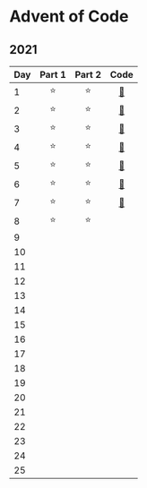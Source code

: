 # Advent of Code

## 2021
| Day | Part 1  | Part 2 | Code |
| --- |:-------:|:------:|:------:|
|1    |⭐       |⭐     | [🔗](2021/01/main.py) |
|2    |⭐       |⭐     | [🔗](2021/02/main.py) |
|3    |⭐       |⭐     | [🔗](2021/03/main.py) |
|4    |⭐       |⭐     | [🔗](2021/04/main.py) |
|5    |⭐       |⭐     | [🔗](2021/05/main.py) |
|6    |⭐       |⭐     | [🔗](2021/06/main.py) |
|7    |⭐       |⭐     | [🔗](2021/07/main.py) |
|8    |⭐       |⭐     |
|9    |       |     |
|10    |       |     |
|11    |       |     |
|12    |       |     |
|13    |       |     |
|14    |       |     |
|15    |       |     |
|16    |       |     |
|17    |       |     |
|18    |       |     |
|19    |       |     |
|20    |       |     |
|21    |       |     |
|22    |       |     |
|23    |       |     |
|24    |       |     |
|25    |       |     |
